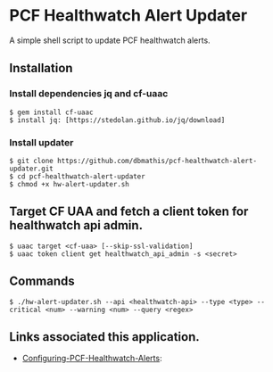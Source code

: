 
# PCF Healthwatch Alert Updater

A simple shell script to update PCF healthwatch alerts.


## Installation

### Install dependencies jq and cf-uaac
```
$ gem install cf-uaac
$ install jq: [https://stedolan.github.io/jq/download]
```

### Install updater
```
$ git clone https://github.com/dbmathis/pcf-healthwatch-alert-updater.git
$ cd pcf-healthwatch-alert-updater
$ chmod +x hw-alert-updater.sh
```

## Target CF UAA and fetch a client token for healthwatch api admin.
```
$ uaac target <cf-uaa> [--skip-ssl-validation]
$ uaac token client get healthwatch_api_admin -s <secret>
```
  
## Commands
```
$ ./hw-alert-updater.sh --api <healthwatch-api> --type <type> --critical <num> --warning <num> --query <regex>
```

## Links associated this application.

- [Configuring-PCF-Healthwatch-Alerts](https://docs.pivotal.io/pcf-healthwatch/1-2/api/alerts.html):
